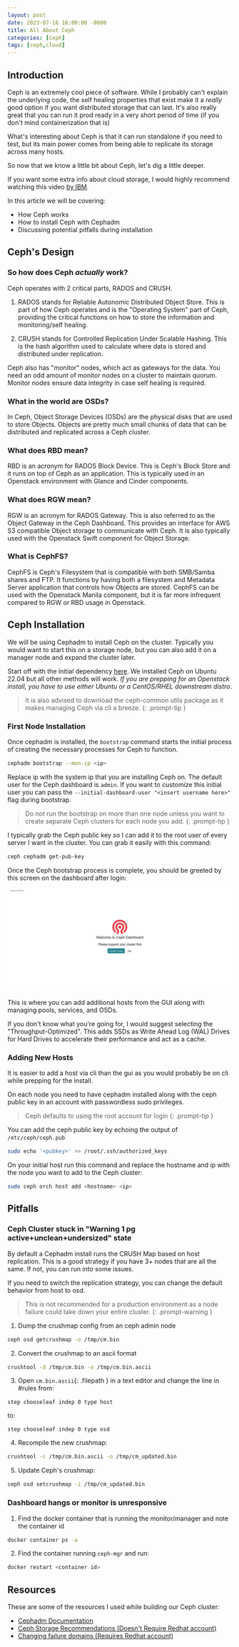 ```yaml
---
layout: post
date: 2023-07-16 16:00:00 -0600
title: All About Ceph
categories: [Ceph]
tags: [ceph,cloud]
---
```


## Introduction

Ceph is an extremely cool piece of software. While I probably can't explain the underlying code, the self healing properties that exist make it a *really* good option if you want distributed storage that can last. It's also really great that you can run it prod ready in a very short period of time (if you don't mind containerization that is)

What's interesting about Ceph is that it can run standalone if you need to test, but its main power comes from being able to replicate its storage across many hosts.

So now that we know a little bit about Ceph, let's dig a little deeper. 

If you want some extra info about cloud storage, I would highly recommend watching this video [by IBM](https://www.youtube.com/watch?v=O-XBhVv2pgE&pp=ygUWaW50cm8gdG8gY2xvdWQgc3RvcmFnZQ%3D%3D).

In this article we will be covering:

- How Ceph works
- How to install Ceph with Cephadm
- Discussing potential pitfalls during installation

## Ceph's Design

### So how does Ceph *actually* work?

Ceph operates with 2 critical parts, RADOS and CRUSH.

1. RADOS stands for Reliable Autonomic Distributed Object Store. This is part of how Ceph operates and is the "Operating System" part of Ceph, providing the critical functions on how to store the information and monitoring/self healing.

2. CRUSH stands for Controlled Replication Under Scalable Hashing. This is the hash algorithm used to calculate where data is stored and distributed under replication. 

Ceph also has "monitor" nodes, which act as gateways for the data. You need an odd amount of monitor nodes on a cluster to maintain quorum. Monitor nodes ensure data integrity in case self healing is required.

### What in the world are OSDs?

In Ceph, Object Storage Devices (OSDs) are the physical disks that are used to store Objects. Objects are pretty much small chunks of data that can be distributed and replicated across a Ceph cluster.

### What does RBD mean?

RBD is an acronym for RADOS Block Device. This is Ceph's Block Store and it runs on top of Ceph as an application. This is typically used in an Openstack environment with Glance and Cinder components. 

### What does RGW mean?

RGW is an acronym for RADOS Gateway. This is also referred to as the Object Gateway in the Ceph Dashboard. This provides an interface for AWS S3 compatible Object storage to communicate with Ceph. It is also typically used with the Openstack Swift component for Object Storage.

### What is CephFS?

CephFS is Ceph's Filesystem that is compatible with both SMB/Samba shares and FTP. It functions by having both a filesystem and Metadata Server application that controls how Objects are stored. CephFS can be used with the Openstack Manila component, but it is far more infrequent compared to RGW or RBD usage in Openstack.

## Ceph Installation

We will be using Cephadm to install Ceph on the cluster. Typically you would want to start this on a storage node, but you can also add it on a manager node and expand the cluster later. 

Start off with the initial dependency [here](https://docs.ceph.com/en/latest/cephadm/install/#distribution-specific-installations). We installed Ceph on Ubuntu 22.04 but all other methods will work. *If you are prepping for an Openstack install, you have to use either Ubuntu or a CentOS/RHEL downstream distro*.

> It is also advised to download the ceph-common utils package as it makes managing Ceph via cli a breeze.
{: .prompt-tip }

### First Node Installation

Once cephadm is installed, the ``bootstrap`` command starts the initial process of creating the necessary processes for Ceph to function. 

```bash
cephadm bootstrap --mon-ip <ip>
```

Replace ip with the system ip that you are installing Ceph on. The default user for the Ceph dashboard is ``admin``. If you want to customize this initial user you can pass the ``--initial-dashboard-user "<insert username here>"`` flag during bootstrap.

> Do *not* run the bootstrap on more than one node unless you want to create separate Ceph clusters for each node you add.
{: .prompt-tip }

I typically grab the Ceph public key so I can add it to the root user of every server I want in the cluster. You can grab it easily with this command:

```bash
ceph cephadm get-pub-key
```

Once the Ceph bootstrap process is complete, you should be greeted by this screen on the dashboard after login:

![Ceph Dashboard Expand Cluster page](/assets/images/Ceph-Dashboard-Expand-Cluster.png)   

This is where you can add additional hosts from the GUI along with managing pools, services, and OSDs. 

If you don't know what you're going for, I would suggest selecting the "Throughput-Optimized". This adds SSDs as Write Ahead Log (WAL) Drives for Hard Drives to accelerate their performance and act as a cache.


### Adding New Hosts

It is easier to add a host via cli than the gui as you would probably be on cli while prepping for the install.

On each node you need to have cephadm installed along with the ceph public key in an account with passwordless sudo privileges. 

> Ceph defaults to using the root account for login
{: .prompt-tip }

You can add the ceph public key by echoing the output of ``/etc/ceph/ceph.pub``

```bash
sudo echo '<pubkey>' >> /root/.ssh/authorized_keys
```

On your initial host run this command and replace the hostname and ip with the node you want to add to the Ceph cluster:

```bash
sudo ceph orch host add <hostname> <ip> 
```

## Pitfalls


### Ceph Cluster stuck in "Warning 1 pg active+unclean+undersized" state

By default a Cephadm install runs the CRUSH Map based on host replication. This is a good strategy if you have 3+ nodes that are all the same. If not, you can run into some issues.

If you need to switch the replication strategy, you can change the default behavior from host to osd. 

> This is not recommended for a production environment as a node failure could take down your entire cluster.
{: .prompt-warning }

1. Dump the crushmap config from an ceph admin node

```bash
ceph osd getcrushmap -o /tmp/cm.bin
```

2. Convert the crushmap to an ascii format

```bash
crushtool -d /tmp/cm.bin -o /tmp/cm.bin.ascii
```

3. Open `cm.bin.ascii`{: .filepath } in a text editor and change the line in #rules from: 

```
step chooseleaf indep 0 type host
```
to:
```
step chooseleaf indep 0 type osd
```

4. Recompile the new crushmap:
```bash
crushtool -c /tmp/cm.bin.ascii -o /tmp/cm_updated.bin
```

5. Update Ceph's crushmap:
```bash
ceph osd setcrushmap -i /tmp/cm_updated.bin
```

### Dashboard hangs or monitor is unresponsive

1. Find the docker container that is running the monitor/manager and note the container id
```bash
docker container ps -a
```

2. Find the container running ``ceph-mgr`` and run:
```bash
docker restart <container id>
```

## Resources

These are some of the resources I used while building our Ceph cluster:

- [Cephadm Documentation](https://docs.ceph.com/en/latest/cephadm/)
- [Ceph Storage Recommendations (Doesn't Require Redhat account)](https://access.redhat.com/documentation/en-us/red_hat_ceph_storage/4/html/installation_guide/red-hat-ceph-storage-considerations-and-recommendations)
- [Changing failure domains (Requires Redhat account)](https://access.redhat.com/solutions/6518681)